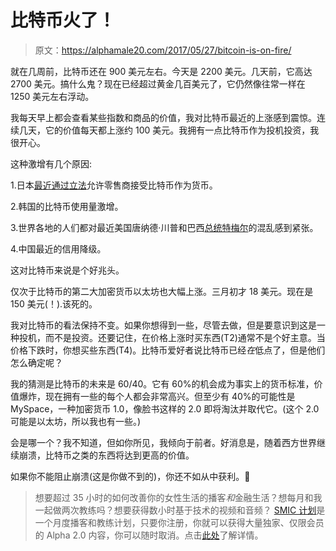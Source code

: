 # 比特币火了！

> 原文：<https://alphamale20.com/2017/05/27/bitcoin-is-on-fire/>

就在几周前，比特币还在 900 美元左右。今天是 2200 美元。几天前，它高达 2700 美元。搞什么鬼？现在已经超过黄金几百美元了，它仍然像往常一样在 1250 美元左右浮动。

我每天早上都会查看某些指数和商品的价值，我对比特币最近的上涨感到震惊。连续几天，它的价值每天都上涨约 100 美元。我拥有一点比特币作为投机投资，我很开心。

这种激增有几个原因:

1.日本[最近通过立法](http://www.cnbc.com/2017/04/12/bitcoin-price-rises-japan-russia-regulation.html)允许零售商接受比特币作为货币。

2.韩国的比特币使用量激增。

3.世界各地的人们都对最近美国唐纳德·川普和巴西[总统特梅尔](https://www.nytimes.com/2017/05/19/world/americas/brazil-michel-temer.html?_r=0)的混乱感到紧张。

4.中国最近的信用降级。

这对比特币来说是个好兆头。

仅次于比特币的第二大加密货币以太坊也大幅上涨。三月初才 18 美元。现在是 150 美元(！).该死的。

我对比特币的看法保持不变。如果你想得到一些，尽管去做，但是要意识到这是一种投机，而不是投资。还要记住，在价格上涨时买东西(T2)通常不是个好主意。当价格下跌时，你想买些东西(T4)。比特币爱好者说比特币已经*在*低点了，但是他们怎么确定呢？

我的猜测是比特币的未来是 60/40。它有 60%的机会成为事实上的货币标准，价值爆炸，现在拥有一些的每个人都会非常高兴。但至少有 40%的可能性是 MySpace，一种加密货币 1.0，像脸书这样的 2.0 即将淘汰并取代它。(这个 2.0 可能是以太坊，所以我也有一些。)

会是哪一个？我不知道，但如你所见，我倾向于前者。好消息是，随着西方世界继续崩溃，比特币之类的东西将达到更高的价值。

如果你不能阻止崩溃(这是你做不到的)，你还不如从中获利。🙂

> 想要超过 35 小时的如何改善你的女性生活的播客*和*金融生活？想每月和我一起做两次教练吗？想要获得数小时基于技术的视频和音频？ [SMIC 计划](https://alphamale20.kartra.com/page/vIL17)是一个月度播客和教练计划，只要你注册，你就可以获得大量独家、仅限会员的 Alpha 2.0 内容，你可以随时取消。点击[此处](https://alphamale20.kartra.com/page/vIL17)了解详情。
> 
> 
